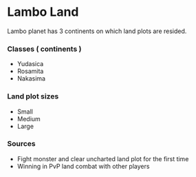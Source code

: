 # Lambo Land

Lambo planet has 3 continents on which land plots are resided.

### Classes ( continents )

- Yudasica
- Rosamita
- Nakasima

### Land plot sizes

- Small
- Medium
- Large

### Sources

- Fight monster and clear uncharted land plot for the first time
- Winning in PvP land combat with other players